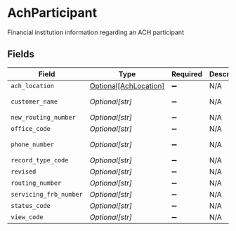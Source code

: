 # AchParticipant

Financial institution information regarding an ACH participant


## Fields

| Field                                                       | Type                                                        | Required                                                    | Description                                                 | Example                                                     |
| ----------------------------------------------------------- | ----------------------------------------------------------- | ----------------------------------------------------------- | ----------------------------------------------------------- | ----------------------------------------------------------- |
| `ach_location`                                              | [Optional[AchLocation]](../../models/shared/achlocation.md) | :heavy_minus_sign:                                          | N/A                                                         |                                                             |
| `customer_name`                                             | *Optional[str]*                                             | :heavy_minus_sign:                                          | N/A                                                         | Main Street Bank                                            |
| `new_routing_number`                                        | *Optional[str]*                                             | :heavy_minus_sign:                                          | N/A                                                         | 987654321                                                   |
| `office_code`                                               | *Optional[str]*                                             | :heavy_minus_sign:                                          | N/A                                                         | 0                                                           |
| `phone_number`                                              | *Optional[str]*                                             | :heavy_minus_sign:                                          | N/A                                                         | 123-456-7789                                                |
| `record_type_code`                                          | *Optional[str]*                                             | :heavy_minus_sign:                                          | N/A                                                         | 1                                                           |
| `revised`                                                   | *Optional[str]*                                             | :heavy_minus_sign:                                          | N/A                                                         | 041921                                                      |
| `routing_number`                                            | *Optional[str]*                                             | :heavy_minus_sign:                                          | N/A                                                         | 123456789                                                   |
| `servicing_frb_number`                                      | *Optional[str]*                                             | :heavy_minus_sign:                                          | N/A                                                         | 123456789                                                   |
| `status_code`                                               | *Optional[str]*                                             | :heavy_minus_sign:                                          | N/A                                                         | 1                                                           |
| `view_code`                                                 | *Optional[str]*                                             | :heavy_minus_sign:                                          | N/A                                                         | 1                                                           |